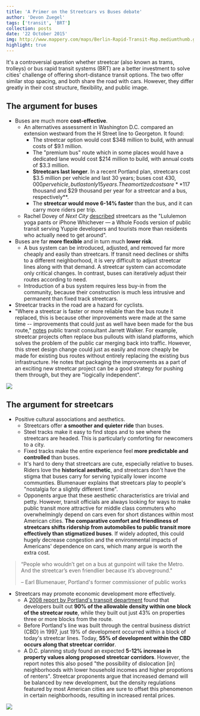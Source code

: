 ```yaml
---
title: 'A Primer on the Streetcars vs Buses debate'
author: 'Devon Zuegel'
tags: ['transit', 'BRT']
collection: posts
date: '22 October 2015'
img: http://www.mappery.com/maps/Berlin-Rapid-Transit-Map.mediumthumb.gif
highlight: true
---
```


It's a controversial question whether streetcar (also known as trams, trolleys) or bus rapid transit systems (BRT) are a better investment to solve cities' challenge of offering short-distance transit options. The two offer similar stop spacing, and both share the road with cars. However, they differ greatly in their cost structure, flexibility, and public image.

## The argument for buses ##

- Buses are much more **cost-effective**.
    + An alternatives assessment in Washington D.C. compared an extension westward from the H Street line to Georgeton. It found:
        * The streetcar option would cost $348 million to build, with annual costs of $9.1 million.
        * The "premium bus" route which in some places would have a dedicated lane would cost $214 million to build, with annual costs of $3.3 million.
        * **Streetcars last longer**. In a recent Portland plan, streetcars cost $3.5 million per vehicle and last 30 years; buses cost $430,000 per vehicle, but last only 15 years. The amortized costs are **$117 thousand and $29 thousand per year for a streetcar and a bus, respectively**.
        * The **streetcar would move 6-14% faster** than the bus, and it can carry more riders per trip.
    + Rachel Dovey of *Next City* [described](https://nextcity.org/daily/entry/atlanta-streetcar-stops-expansion-cost) streetcars as the "Lululemon yoga pants or iPhone Whichever — a Whole Foods version of public transit serving Yuppie developers and tourists more than residents who actually need to get around".
- Buses are far **more flexible** and in turn much **lower risk**.
    + A bus system can be introduced, adjusted, and removed far more cheaply and easily than streetcars. If transit need declines or shifts to a different neighborhood, it is very difficult to adjust streetcar lines along with that demand. A streetcar system can accomodate only critical changes. In contrast, buses can iteratively adjust their routes according to need.
    + Introduction of a bus system requires less buy-in from the community, because their construction is much less intrusive and permanent than fixed track streetcars.
- Streetcar tracks in the road are a hazard for cyclists.
- "Where a streetcar is faster or more reliable than the bus route it replaced, this is because other improvements were made at the same time -- improvements that could just as well have been made for the bus route," [notes](http://www.humantransit.org/2009/07/streetcars-an-inconvenient-truth.html) public transit consultant Jarrett Walker. For example, streetcar projects often replace bus pullouts with island platforms, which solves the problem of the public car merging back into traffic. However, this street design change could just as easily and more cheaply be made for existing bus routes without entirely replacing the existing bus infrastructure. He notes that packaging the improvements as a part of an exciting new streetcar project can be a good strategy for pushing them through, but they are "logically independent".

![](http://www.cityofchicago.org/content/dam/city/depts/cdot/Bus%20Rapid%20Transit/CentralLoopBRTMadison.jpg)

## The argument for streetcars ##

- Positive cultural associations and aesthetics.
    + Streetcars offer **a smoother and quieter ride** than buses.
    + Steel tracks make it easy to find stops and to see where the streetcars are headed. This is particularly comforting for newcomers to a city.
    + Fixed tracks make the entire experience feel **more predictable and controlled** than buses.
    + It's hard to deny that streetcars are cute, especially relative to buses. Riders love the **historical aesthetic**, and streetcars don't have the stigma that buses carry for serving typically lower income communties. Blumenauer explains that streetcars play to people's "nostalgia for a slightly different time".
    + Opponents argue that these aesthetic characteristics are trivial and petty. However, transit officials are always looking for ways to make public transit more attractive for middle class commuters who overwhelmingly depend on cars even for short distances within most American cities. **The comparative comfort and friendliness of streetcars shifts ridership from automobiles to public transit more effectively than stigmatized buses**. If widely adopted, this could hugely decrease congestion and the environmental impacts of Americans' dependence on cars, which many argue is worth the extra cost.

> “People who wouldn’t get on a bus at gunpoint will take the Metro. And the streetcar’s even friendlier because it’s aboveground."
> 
> – Earl Blumenauer, Portland's former commissioner of public works

- Streetcars may promote economic development more effectively.
    + A [2008 report by Portland's transpit department](http://www.portlandstreetcar.org/pdf/development_200804_report.pdf) found that developers built out **90% of the allowable density within one block of the streetcar route**, while they built out just 43% on properties three or more blocks from the route.
    + Before Portland's line was built through the central business district (CBD) in 1997, just 19% of development occurred within a block of today's streetcar lines. Today, **55% of development within the CBD occurs along that streetcar corridor**.
    + A D.C. planning study found an expected **5-12% increase in property values along proposed streetcar corridors**. However, the report notes this also posed "the possibility of dislocation [in] neighborhoods with lower household incomes and higher propotions of renters". Streetcar proponents argue that increased demand will be balanced by new development, but the density regulations featured by most American cities are sure to offset this phenomenon in certain neighborhoods, resulting in increased rental prices.

![](http://www.seattlestreetcar.org/about/docs/nov/04-bway-marion-aerial.jpg)